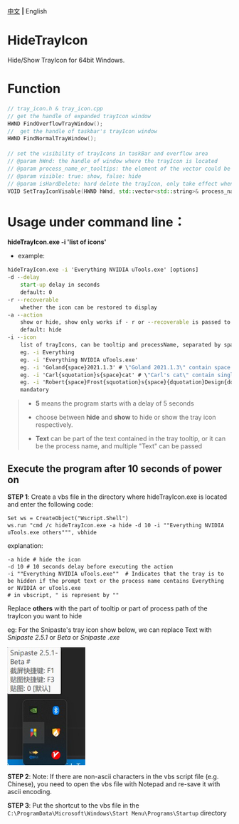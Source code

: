 [中文](https://github.com/LCiZY/HideTrayIcon#readme) **|** English

# HideTrayIcon

Hide/Show TrayIcon for 64bit Windows.

# Function

```c++
// tray_icon.h & tray_icon.cpp
// get the handle of expanded trayIcon window
HWND FindOverflowTrayWindow();
//  get the handle of taskbar's trayIcon window
HWND FindNormalTrayWindow();

// set the visibility of trayIcons in taskBar and overflow area
// @param hWnd: the handle of window where the trayIcon is located
// @param process_name_or_tooltips: the element of the vector could be a subString of process name or subString of trayIcon's tooltip
// @param visible: true: show, false: hide
// @param isHardDelete: hard delete the trayIcon, only take effect when visible = false
VOID SetTrayIconVisable(HWND hWnd, std::vector<std::string>& process_name_or_tooltips, bool visible, bool isHardDelete = true);
```



# Usage under command line：
**hideTrayIcon.exe -i 'list of icons'**

- example:
``` cmd
hideTrayIcon.exe -i 'Everything NVIDIA uTools.exe' [options]
-d --delay
	start-up delay in seconds
	default: 0
-r --recoverable
	whether the icon can be restored to display
-a --action
	show or hide, show only works if - r or --recoverable is passed to program when the program is run for the first time
	default: hide
-i --icon
	list of trayIcons, can be tooltip and processName, separated by space
	eg. -i Everything
	eg. -i 'Everything NVIDIA uTools.exe'
	eg. -i 'Goland{space}2021.1.3' # \"Goland 2021.1.3\" contain space
	eg. -i 'Carl{squotation}s{space}cat' # \"Carl's cat\" contain single quotation mark and space
	eg. -i 'Robert{space}Frost{squotation}s{space}{dquotation}Design{dquotation}.' # \"Robert Frost's \"Design\".\" contain single quotation mark and double quotation mark and space
	mandatory
```
> - **5** means the program starts with a delay of 5 seconds
>
> - choose between **hide** and **show** to hide or show the tray icon respectively.
>
> - **Text** can be part of the text contained in the tray tooltip, or it can be the process name, and multiple "Text" can be passed

## Execute the program after 10 seconds of power on
**STEP 1**: Create a vbs file in the directory where hideTrayIcon.exe is located and enter the following code:

```vbscript
Set ws = CreateObject("Wscript.Shell")
ws.run "cmd /c hideTrayIcon.exe -a hide -d 10 -i ""Everything NVIDIA uTools.exe others""", vbhide
```
explanation:

```
-a hide # hide the icon
-d 10 # 10 seconds delay before executing the action
-i ""Everything NVIDIA uTools.exe""  # Indicates that the tray is to be hidden if the prompt text or the process name contains Everything or NVIDIA or uTools.exe
# in vbscript, " is represent by ""
```

Replace **others** with the part of tooltip or part of process path of the trayIcon you want to hide

eg: For the Snipaste's tray icon show below, we can replace Text with *Snipaste 2.5.1* or *Beta* or *Snipaste .exe*

![火绒的tooltip](./SnapShots/eg_en.jpg)

**STEP 2**: Note: If there are non-ascii characters in the vbs script file (e.g. Chinese), you need to open the vbs file with Notepad and re-save it with ascii encoding.

**STEP 3**: Put the shortcut to the vbs file in the `C:\ProgramData\Microsoft\Windows\Start Menu\Programs\Startup` directory
